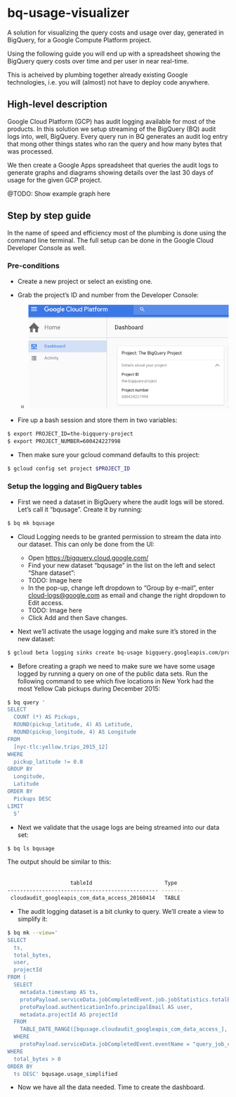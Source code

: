 # bq-usage-visualizer
A solution for visualizing the query costs and usage over day, generated in BigQuery, for a Google Compute Platform project.

Using the following guide you will end up with a spreadsheet showing the BigQuery query costs over time and per user in near real-time.

This is acheived by plumbing together already existing Google technologies, i.e. you will (almost) not have to deploy code anywhere.

## High-level description

Google Cloud Platform (GCP) has audit logging available for most of the products. In this solution we setup streaming of the BigQuery (BQ) audit logs into, well, BigQuery. Every query run in BQ generates an audit log entry that mong other things states who ran the query and how many bytes that was processed. 

We then create a Google Apps spreadsheet that queries the audit logs to generate graphs and diagrams showing details over the last 30 days of usage for the given GCP project.

@TODO: Show example graph here

## Step by step guide

In the name of speed and efficiency most of the plumbing is done using the command line terminal. The full setup can be done in the Google Cloud Developer Console as well.

### Pre-conditions

* Create a new project or select an existing one. 
* Grab the project’s ID and number from the Developer Console:
  * ![Grab project ID and number](https://raw.githubusercontent.com/fwallenius/bq-usage-visualizer/master/images/project_id.png)

* Fire up a bash session and store them in two variables:
```bash
$ export PROJECT_ID=the-bigquery-project
$ export PROJECT_NUMBER=600424227998
```
* Then make sure your gcloud command defaults to this project:
```bash
$ gcloud config set project $PROJECT_ID
```

### Setup the logging and BigQuery tables

* First we need a dataset in BigQuery where the audit logs will be stored. Let’s call it “bqusage”. Create it by running:
```bash
$ bq mk bqusage
```

* Cloud Logging needs to be granted permission to stream the data into our dataset. This can only be done from the UI: 

  * Open https://bigquery.cloud.google.com/
  * Find your new dataset “bqusage” in the list on the left and select “Share dataset”:
  * TODO: Image here
  * In the pop-up, change left dropdown to “Group by e-mail”, enter cloud-logs@google.com as email and change the right dropdown to Edit access.
  * TODO: Image here
  * Click Add and then Save changes.

* Next we’ll activate the usage logging and make sure it’s stored in the new dataset:
```bash
$ gcloud beta logging sinks create bq-usage bigquery.googleapis.com/projects/$PROJECT_NUMBER/datasets/bqusage --log-service bigquery.googleapis.com
```

* Before creating a graph we need to make sure we have some usage logged by running a query on one of the public data sets. Run the following command to see which five locations in New York had the most Yellow Cab pickups during December 2015:
```bash
$ bq query '
SELECT
  COUNT (*) AS Pickups,
  ROUND(pickup_latitude, 4) AS Latitude,
  ROUND(pickup_longitude, 4) AS Longitude
FROM
  [nyc-tlc:yellow.trips_2015_12]
WHERE
  pickup_latitude != 0.0
GROUP BY
  Longitude,
  Latitude
ORDER BY
  Pickups DESC
LIMIT
  5’
```

* Next we validate that the usage logs are being streamed into our data set:
```bash
$ bq ls bqusage
```
The output should be similar to this:
```bash

                    tableId                       Type
------------------------------------------------ -------
 cloudaudit_googleapis_com_data_access_20160414   TABLE
```

* The audit logging dataset is a bit clunky to query. We’ll create a view to simplify it:
```bash
$ bq mk --view='
SELECT
  ts,
  total_bytes,
  user,
  projectId
FROM (
  SELECT
    metadata.timestamp AS ts,
    protoPayload.serviceData.jobCompletedEvent.job.jobStatistics.totalBilledBytes AS total_bytes,
    protoPayload.authenticationInfo.principalEmail AS user,
    metadata.projectId AS projectId
  FROM
    TABLE_DATE_RANGE([bqusage.cloudaudit_googleapis_com_data_access_], DATE_ADD(CURRENT_TIMESTAMP(), -30, "DAY"), CURRENT_TIMESTAMP())
  WHERE
    protoPayload.serviceData.jobCompletedEvent.eventName = "query_job_completed")
WHERE
  total_bytes > 0
ORDER BY
  ts DESC' bqusage.usage_simplified
```

* Now we have all the data needed. Time to create the dashboard.














